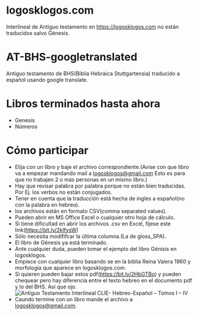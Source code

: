 # logosklogos.com
Interlineal de Antiguo testamento en https://logosklogos.com no están traducidos salvo Génesis.

# AT-BHS-googletranslated
Antiguo testamento de BHS(Biblia Hebraica Stuttgartensia) traducido a español usando google translate.

# Libros terminados hasta ahora
* Genesis
* Números

# Cómo participar
* Elija con un libro y baje el archivo correspondiente.(Avise con que libro va a empezar mandando mail a logosklogos@gmail.com  Esto es para que no trabajen 2 o más personas en un mismo libro.)
* Hay que revisar palabra por palabra porque no están bien traducidas. Por Ej. los verbos no están conjugados.
* Tener en cuenta que la traducción está hecha de ingles a español(no con la palabra en hebreo).
* los archivos están en formato CSV(comma separated values).
* Pueden abrir en MS Office Excel o cualquier otro hoja de cálculo.
* Si tiene dificultad en abrir los archivos .csv en Excel, fijese este link(https://bit.ly/2kIfysW)
* Sólo necesita modififcar la última columna.(La de gloss_SPA).
* El libro de Génesis ya está terminado.
* Ante cualquier duda, pueden tomar el ejemplo del libro Génisis en logosklogos.
* Empiece con cualquier libro basando se en la biblia Reina Valera 1960 y morfología que aparece en logosklogos.com.
* Si quieren pueden bajar estos pdf(https://bit.ly/2HbGTBo) y pueden chequear pero hay diferencia entre el texto hebreo en el documento pdf y lo del BHS. Así que ojo.
![Antíguo Testamento Interlineal CLIE- Hebreo-Español – Tomos I – IV](https://elmundobiblicodigital.files.wordpress.com/2014/02/portada.jpg "Antiguo Testamento Interlineal")
* Caundo termine con un libro mande el archivo a logosklogos@gmail.com.
